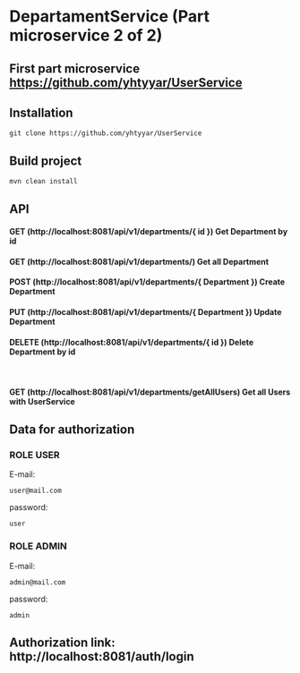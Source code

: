 # DepartamentService  (Part microservice 2 of 2)

## First part microservice  https://github.com/yhtyyar/UserService

## Installation


 ````
 git clone https://github.com/yhtyyar/UserService
 ````
 
## Build project

 ````
 mvn clean install
 ````
 
 ## API 
 
 <h4> GET    (http://localhost:8081/api/v1/departments/{ id })          Get Department by id     </h4>
 <h4> GET    (http://localhost:8081/api/v1/departments/)                Get all Department       </h4> 
 <h4> POST   (http://localhost:8081/api/v1/departments/{ Department })  Create Department        </h4>  
 <h4> PUT    (http://localhost:8081/api/v1/departments/{ Department })  Update Department        </h4> 
 <h4> DELETE (http://localhost:8081/api/v1/departments/{ id })          Delete Department by id  </h4> </br> 
 
 <h4> GET    (http://localhost:8081/api/v1/departments/getAllUsers)     Get all Users with UserService  </br> </h4>
 
 
 ## Data for authorization
 
 ### ROLE USER
 
 E-mail:
 ````
 user@mail.com
 ````
 password:
  ````
 user
 ````
 
 ### ROLE ADMIN
 
  E-mail:
  ````
 admin@mail.com
 ````
 password:
  ````
 admin
 ````
 
 ## Authorization link:  http://localhost:8081/auth/login 

